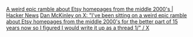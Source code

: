 
[A weird epic ramble about Etsy homepages from the middle 2000's | Hacker News](https://news.ycombinator.com/item?id=32188805)
[Dan McKinley on X: "I've been sitting on a weird epic ramble about Etsy homepages from the middle 2000's for the better part of 15 years now so I figured I would write it up as a thread 1/" / X](https://twitter.com/mcfunley/status/1550219636464967680)
